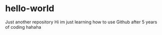 # hello-world
Just another repository
Hi im just learning how to use Github after 5 years of coding hahaha
